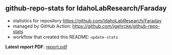 ## github-repo-stats for IdahoLabResearch/Faraday

- statistics for repository https://github.com/IdahoLabResearch/Faraday
- managed by GitHub Action: https://github.com/jgehrcke/github-repo-stats
- workflow that created this README: `update-stats`

**Latest report PDF**: [report.pdf](https://github.com/idaholab/repository-statistics/raw/main/IdahoLabResearch/Faraday/latest-report/report.pdf)

